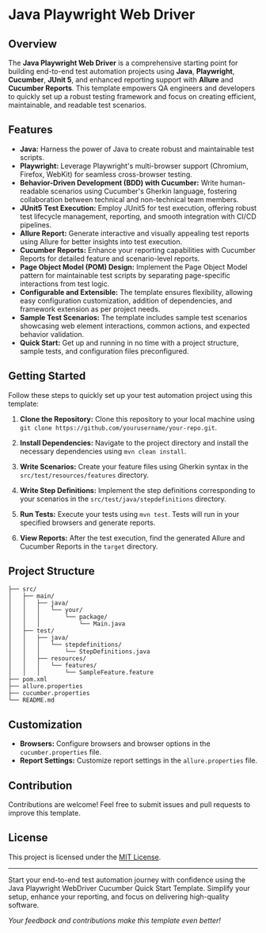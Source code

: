# Java Playwright Web Driver 

## Overview

The **Java Playwright Web Driver** is a comprehensive starting point for building end-to-end test automation projects using **Java**, **Playwright**, **Cucumber**, **JUnit 5**, and enhanced reporting support with **Allure** and **Cucumber Reports**. This template empowers QA engineers and developers to quickly set up a robust testing framework and focus on creating efficient, maintainable, and readable test scenarios.

## Features

- **Java:** Harness the power of Java to create robust and maintainable test scripts.
- **Playwright:** Leverage Playwright's multi-browser support (Chromium, Firefox, WebKit) for seamless cross-browser testing.
- **Behavior-Driven Development (BDD) with Cucumber:** Write human-readable scenarios using Cucumber's Gherkin language, fostering collaboration between technical and non-technical team members.
- **JUnit5 Test Execution:** Employ JUnit5 for test execution, offering robust test lifecycle management, reporting, and smooth integration with CI/CD pipelines.
- **Allure Report:** Generate interactive and visually appealing test reports using Allure for better insights into test execution.
- **Cucumber Reports:** Enhance your reporting capabilities with Cucumber Reports for detailed feature and scenario-level reports.
- **Page Object Model (POM) Design:** Implement the Page Object Model pattern for maintainable test scripts by separating page-specific interactions from test logic.
- **Configurable and Extensible:** The template ensures flexibility, allowing easy configuration customization, addition of dependencies, and framework extension as per project needs.
- **Sample Test Scenarios:** The template includes sample test scenarios showcasing web element interactions, common actions, and expected behavior validation.
- **Quick Start:** Get up and running in no time with a project structure, sample tests, and configuration files preconfigured.


## Getting Started

Follow these steps to quickly set up your test automation project using this template:

1. **Clone the Repository:** Clone this repository to your local machine using `git clone https://github.com/yourusername/your-repo.git`.

2. **Install Dependencies:** Navigate to the project directory and install the necessary dependencies using `mvn clean install`.

3. **Write Scenarios:** Create your feature files using Gherkin syntax in the `src/test/resources/features` directory.

4. **Write Step Definitions:** Implement the step definitions corresponding to your scenarios in the `src/test/java/stepdefinitions` directory.

5. **Run Tests:** Execute your tests using `mvn test`. Tests will run in your specified browsers and generate reports.

6. **View Reports:** After the test execution, find the generated Allure and Cucumber Reports in the `target` directory.

## Project Structure
```plaintext
├── src/
│   ├── main/
│   │   ├── java/
│   │   │   └── your/
│   │   │       └── package/
│   │   │           └── Main.java
│   ├── test/
│   │   ├── java/
│   │   │   └── stepdefinitions/
│   │   │       └── StepDefinitions.java
│   │   ├── resources/
│   │   │   └── features/
│   │   │       └── SampleFeature.feature
├── pom.xml
├── allure.properties
├── cucumber.properties
└── README.md
```
## Customization

- **Browsers:** Configure browsers and browser options in the `cucumber.properties` file.
- **Report Settings:** Customize report settings in the `allure.properties` file.

## Contribution

Contributions are welcome! Feel free to submit issues and pull requests to improve this template.

## License

This project is licensed under the [MIT License](https://opensource.org/licenses/MIT).

---

Start your end-to-end test automation journey with confidence using the Java Playwright WebDriver Cucumber Quick Start Template. Simplify your setup, enhance your reporting, and focus on delivering high-quality software.

_Your feedback and contributions make this template even better!_
